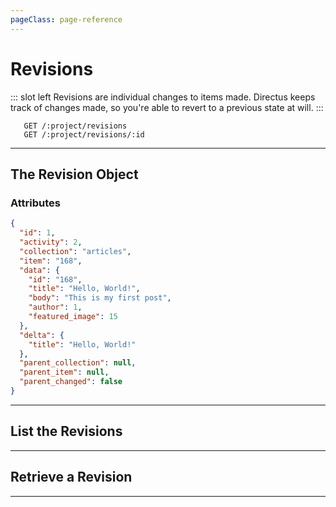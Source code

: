 ```yaml
---
pageClass: page-reference
---
```




# Revisions

<two-up>

::: slot left
Revisions are individual changes to items made. Directus keeps track of changes made, so you're able to revert to a previous state at will.
:::

<info-box title="Endpoints" slot="right">

```endpoints
   GET /:project/revisions
   GET /:project/revisions/:id
```

</info-box>
</two-up>

---

## The Revision Object

### Attributes

<two-up>
<template slot="left">
<def-list>

#### id <def-type>integer</def-type>
Unique identifier for the revision.

#### activity <def-type>integer</def-type>
Unique identifier for the [activity](/api/activity) record.

#### collection <def-type>string</def-type>
Collection of the updated item.

#### item <def-type>string</def-type>
Primary key of updated item.

#### data <def-type>object</def-type>
Copy of item state at time of update.

#### delta <def-type>object</def-type>
Changes between the previous and the current revision.

#### parent_collection <def-type>string</def-type>
If the current item was updated relationally, this is the collection of the parent item.

#### parent_item <def-type>string</def-type>
If the current item was updated relationally, this is the unique identifier of the parent item.

#### parent_changed <def-type>boolean</def-type>
If the current item was updated relationally, this shows if the parent item was updated as well.

</def-list>
</template>

<info-box title="Revision Object" slot="right" class="sticky">

```json
{
  "id": 1,
  "activity": 2,
  "collection": "articles",
  "item": "168",
  "data": {
    "id": "168",
    "title": "Hello, World!",
    "body": "This is my first post",
    "author": 1,
    "featured_image": 15
  },
  "delta": {
    "title": "Hello, World!"
  },
  "parent_collection": null,
  "parent_item": null,
  "parent_changed": false
}
```

</info-box>
</two-up>

---

## List the Revisions

<two-up>
<template slot="left">

List the revisions.

### Parameters

<def-list>

!!! include (params/project.md) !!!

</def-list>

### Query

<def-list>

!!! include (query/fields.md) !!!
!!! include (query/limit.md) !!!
!!! include (query/offset.md) !!!
!!! include (query/page.md) !!!
!!! include (query/sort.md) !!!
!!! include (query/single.md) !!!
!!! include (query/filter.md) !!!
!!! include (query/q.md) !!!
!!! include (query/meta.md) !!!

</def-list>

### Returns

Returns an array of [revision objects](#the-revision-object).

</template>

<template slot="right">
<div class="sticky">
<info-box title="Endpoint">

```endpoints
   GET /:project/revisions
```

</info-box>
<info-box title="Response">

```json
{
  "data": [
    {
      "id": 1,
      "activity": 2,
      "collection": "articles",
      "item": "168",
      "data": {
        "id": "168",
        "title": "Hello, World!",
        "body": "This is my first post",
        "author": 1,
        "featured_image": 15
      },
      "delta": {
        "title": "Hello, World!"
      },
      "parent_collection": null,
      "parent_item": null,
      "parent_changed": false
    },
    { ... },
    { ... }
  ]
}
```

</info-box>
</div>
</template>
</two-up>

---

## Retrieve a Revision

<two-up>
<template slot="left">

Retrieve a single revision by unique identifier.

### Parameters

<def-list>

!!! include (params/project.md) !!!
!!! include (params/id.md) !!!

</def-list>

### Query

<def-list>

!!! include (query/fields.md) !!!
!!! include (query/meta.md) !!!

</def-list>

### Returns

Returns the [revision object](#the-revision-object) for the given unique identifier.

</template>

<template slot="right">
<div class="sticky">
<info-box title="Endpoint">

```endpoints
   GET /:project/revisions/:id
```

</info-box>

<info-box title="Response">

```json
{
  "id": 1,
  "activity": 2,
  "collection": "articles",
  "item": "168",
  "data": {
    "id": "168",
    "title": "Hello, World!",
    "body": "This is my first post",
    "author": 1,
    "featured_image": 15
  },
  "delta": {
    "title": "Hello, World!"
  },
  "parent_collection": null,
  "parent_item": null,
  "parent_changed": false
}
```

</info-box>
</div>
</template>
</two-up>

---